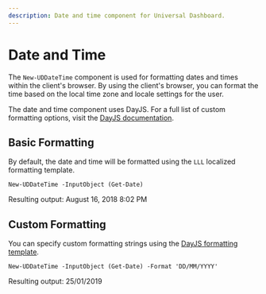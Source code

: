 ```yaml
---
description: Date and time component for Universal Dashboard.
---
```


# Date and Time

The `New-UDDateTime` component is used for formatting dates and times within the client's browser. By using the client's browser, you can format the time based on the local time zone and locale settings for the user.

The date and time component uses DayJS. For a full list of custom formatting options, visit the [DayJS documentation](https://day.js.org/docs/en/display/format).

## Basic Formatting

By default, the date and time will be formatted using the `LLL` localized formatting template.

```text
New-UDDateTime -InputObject (Get-Date)
```

Resulting output: August 16, 2018 8:02 PM

## Custom Formatting

You can specify custom formatting strings using the [DayJS formatting template](https://day.js.org/docs/en/display/format).

```text
New-UDDateTime -InputObject (Get-Date) -Format 'DD/MM/YYYY'
```

Resulting output: 25/01/2019

